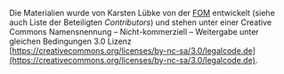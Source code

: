 Die Materialien wurde von Karsten Lübke von der [FOM](https://www.fom.de/) entwickelt (siehe auch Liste der Beteiligten *Contributors*) und stehen unter einer Creative Commons Namensnennung – Nicht-kommerziell – Weitergabe unter gleichen Bedingungen 3.0 Lizenz
[https://creativecommons.org/licenses/by-nc-sa/3.0/legalcode.de](https://creativecommons.org/licenses/by-nc-sa/3.0/legalcode.de).
